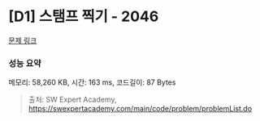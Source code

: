 # [D1] 스탬프 찍기 - 2046 

[문제 링크](https://swexpertacademy.com/main/code/problem/problemDetail.do?contestProbId=AV5QKdT6AyYDFAUq) 

### 성능 요약

메모리: 58,260 KB, 시간: 163 ms, 코드길이: 87 Bytes



> 출처: SW Expert Academy, https://swexpertacademy.com/main/code/problem/problemList.do